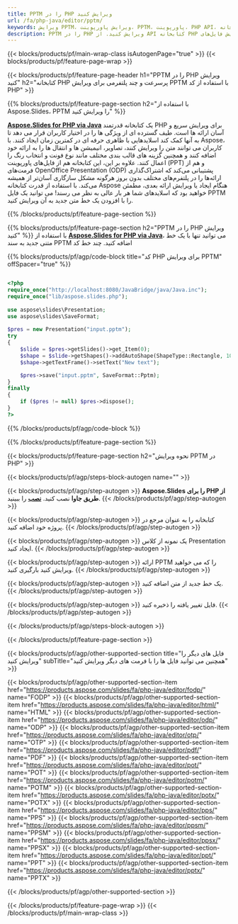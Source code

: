 ```yaml
---
title: PPTM را در PHP ویرایش کنید
url: /fa/php-java/editor/pptm/
keywords: ویرایش PPTM، ویرایش پاورپوینت، PPTM، پاورپوینت، PHP API، کتابخانه PHP
description: PPTM را در PHP ویرایش کنید. از API کتابخانه PHP برای ویرایش فایل‌های PPTM استفاده کنید
---
```


{{< blocks/products/pf/main-wrap-class isAutogenPage="true" >}}
{{< blocks/products/pf/feature-page-wrap >}}

{{< blocks/products/pf/feature-page-header h1="PPTM را در PHP ویرایش کنید" h2="کتابخانه PHP پرسرعت و چند پلتفرمی برای ویرایش PPTM با استفاده از کد PHP" >}}

{{% blocks/products/pf/feature-page-section h2="با استفاده از Aspose.Slides، PPTM را ویرایش کنید" %}}

[**Aspose.Slides for PHP via Java**](https://products.aspose.com/slides/fa/php-java/) یک کتابخانه قدرتمند PHP برای ویرایش سریع و آسان ارائه ها است. طیف گسترده ای از ویژگی ها را در اختیار کاربران قرار می دهد تا به آنها کمک کند اسلایدهایی با ظاهری حرفه ای در کمترین زمان ایجاد کنند. با Aspose، کاربران می توانند متن را ویرایش کنند، تصاویر، انیمیشن ها و انتقال ها را به ارائه خود اضافه کنند و همچنین گزینه های قالب بندی مختلف مانند نوع فونت و انتخاب رنگ را اعمال کنند. علاوه بر این، این کتابخانه هم از فایل‌های پاورپوینت (PPT) و هم از فرمت‌های OpenOffice Presentation (ODP) پشتیبانی می‌کند که اشتراک‌گذاری ارائه‌ها را در پلتفرم‌های مختلف بدون بروز هرگونه مشکل سازگاری آسان‌تر از همیشه می‌کند. با استفاده از قدرت کتابخانه Aspose هنگام ایجاد یا ویرایش ارائه بعدی، مطمئن خواهید بود که اسلایدهای شما هر بار عالی به نظر می رسند!
می توانید یک فایل PPTM را با افزودن یک خط متن جدید به آن ویرایش کنید. 

{{% /blocks/products/pf/feature-page-section %}}

{{% blocks/products/pf/feature-page-section  h2="PPTM را در PHP ویرایش کنید" %}}
با استفاده از [**Aspose.Slides for PHP via Java**](https://products.aspose.com/slides/fa/php-java/)، می توانید تنها با یک خط متنی جدید به سند PPTM اضافه کنید. چند خط کد

{{% blocks/products/pf/agp/code-block title="کد PHP برای ویرایش PPTM" offSpacer="true" %}}

```php

<?php
require_once("http://localhost:8080/JavaBridge/java/Java.inc");
require_once("lib/aspose.slides.php");
 
use aspose\slides\Presentation;
use aspose\slides\SaveFormat;
 
$pres = new Presentation("input.pptm");
try
{
    $slide = $pres->getSlides()->get_Item(0);     
    $shape = $slide->getShapes()->addAutoShape(ShapeType::Rectangle, 10, 10, 100, 50);
    $shape->getTextFrame()->setText("New text");

    $pres->save("input.pptm", SaveFormat::Pptm);
}
finally
{
    if ($pres != null) $pres->dispose();
}
?>
```
{{% /blocks/products/pf/agp/code-block %}}

{{% /blocks/products/pf/feature-page-section %}}

{{< blocks/products/pf/feature-page-section  h2="نحوه ویرایش PPTM در PHP" >}}

{{< blocks/products/pf/agp/steps-block-autogen name="" >}}


{{< blocks/products/pf/agp/step-autogen >}}
**Aspose.Slides را برای PHP از طریق جاوا** نصب کنید. [**نصب**](https://docs.aspose.com/slides/php-java/installation/) را ببینید.
{{< /blocks/products/pf/agp/step-autogen >}}

{{< blocks/products/pf/agp/step-autogen >}}
کتابخانه را به عنوان مرجع در پروژه خود اضافه کنید.
{{< /blocks/products/pf/agp/step-autogen >}}

{{< blocks/products/pf/agp/step-autogen >}}
یک نمونه از کلاس Presentation ایجاد کنید.
{{< /blocks/products/pf/agp/step-autogen >}}

{{< blocks/products/pf/agp/step-autogen >}}
ارائه PPTM را که می خواهید ویرایش کنید بارگیری کنید.
{{< /blocks/products/pf/agp/step-autogen >}}

{{< blocks/products/pf/agp/step-autogen >}}
یک خط جدید از متن اضافه کنید.
{{< /blocks/products/pf/agp/step-autogen >}}

{{< blocks/products/pf/agp/step-autogen >}}
فایل تغییر یافته را ذخیره کنید.
{{< /blocks/products/pf/agp/step-autogen >}}

{{< /blocks/products/pf/agp/steps-block-autogen >}}


{{< /blocks/products/pf/feature-page-section >}}

{{< blocks/products/pf/agp/other-supported-section title="فایل های دیگر را ویرایش کنید" subTitle="همچنین می توانید فایل ها را با فرمت های دیگر ویرایش کنید" >}}

{{< blocks/products/pf/agp/other-supported-section-item href="https://products.aspose.com/slides/fa/php-java/editor/fodp/" name="FODP" >}}
{{< blocks/products/pf/agp/other-supported-section-item href="https://products.aspose.com/slides/fa/php-java/editor/html/" name="HTML" >}}
{{< blocks/products/pf/agp/other-supported-section-item href="https://products.aspose.com/slides/fa/php-java/editor/odp/" name="ODP" >}}
{{< blocks/products/pf/agp/other-supported-section-item href="https://products.aspose.com/slides/fa/php-java/editor/otp/" name="OTP" >}}
{{< blocks/products/pf/agp/other-supported-section-item href="https://products.aspose.com/slides/fa/php-java/editor/pdf/" name="PDF" >}}
{{< blocks/products/pf/agp/other-supported-section-item href="https://products.aspose.com/slides/fa/php-java/editor/pot/" name="POT" >}}
{{< blocks/products/pf/agp/other-supported-section-item href="https://products.aspose.com/slides/fa/php-java/editor/potm/" name="POTM" >}}
{{< blocks/products/pf/agp/other-supported-section-item href="https://products.aspose.com/slides/fa/php-java/editor/potx/" name="POTX" >}}
{{< blocks/products/pf/agp/other-supported-section-item href="https://products.aspose.com/slides/fa/php-java/editor/pps/" name="PPS" >}}
{{< blocks/products/pf/agp/other-supported-section-item href="https://products.aspose.com/slides/fa/php-java/editor/ppsm/" name="PPSM" >}}
{{< blocks/products/pf/agp/other-supported-section-item href="https://products.aspose.com/slides/fa/php-java/editor/ppsx/" name="PPSX" >}}
{{< blocks/products/pf/agp/other-supported-section-item href="https://products.aspose.com/slides/fa/php-java/editor/ppt/" name="PPT" >}}
{{< blocks/products/pf/agp/other-supported-section-item href="https://products.aspose.com/slides/fa/php-java/editor/pptx/" name="PPTX" >}}


{{< /blocks/products/pf/agp/other-supported-section >}}

{{< /blocks/products/pf/feature-page-wrap >}}
{{< /blocks/products/pf/main-wrap-class >}}
